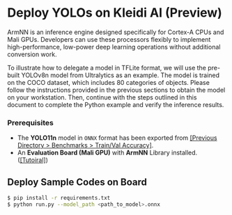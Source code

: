 # Deploy YOLOs on Kleidi AI (Preview)

ArmNN is an inference engine designed specifically for Cortex-A CPUs and Mali GPUs. Developers can use these processors flexibly to implement high-performance, low-power deep learning operations without additional conversion work.

To illustrate how to delegate a model in TFLite format, we will use the pre-built YOLOv8n model from Ultralytics as an example. The model is trained on the COCO dataset, which includes 80 categories of objects. Please follow the instructions provided in the previous sections to obtain the model on your workstation. Then, continue with the steps outlined in this document to complete the Python example and verify the inference results.

### Prerequisites

* The **YOLO11n** model in `ONNX` format has been exported from [[Previous Directory > Benchmarks > Train/Val Accuracy]](https://github.com/R300-AI/ITRI-AI-Hub/tree/main/Model-Zoo/Object-Detection/YOLOs).
* An **Evaluation Board (Mali GPU)** with **ArmNN** Library installed. ([[Tutoiral]](https://r300-ai.github.io/ITRI-AI-Hub/docs/pages/runtime/armnn.html))

## Deploy Sample Codes on Board

```bash
$ pip install -r requirements.txt
$ python run.py --model_path <path_to_model>.onnx
```
